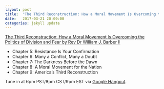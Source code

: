 ```yaml
---
layout: post
title:  "The Third Reconstruction: How a Moral Movement Is Overcoming the Politics of Division and Fear (2/2)"
date:   2017-03-21 20:00:00
categories: jekyll update
---
```


[The Third Reconstruction: How a Moral Movement Is Overcoming the Politics of Division and Fear by Rev Dr William J. Barber II](https://www.amazon.com/dp/B00WCY4YK4/ref=dp-kindle-redirect?_encoding=UTF8&btkr=1)

* Chapter 5: Resistance Is Your Confirmation
* Chapter 6: Many a Conflict, Many a Doubt
* Chapter 7: The Darkness Before the Dawn
* Chapter 8: A Moral Movement for the Nation
* Chapter 9: America’s Third Reconstruction

Tune in at 6pm PST/8pm CST/9pm EST via [Google Hangout](https://hangouts.google.com/hangouts/_/calendar/d2lsbGlhbXMucmViZWNjYUBnbWFpbC5jb20.e81ccpqtl9a7ga3ggcvdo8fju8?authuser=0).
